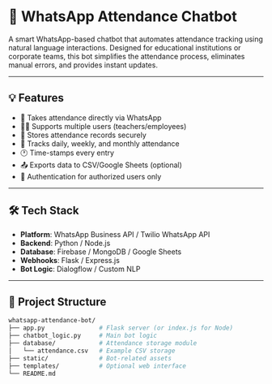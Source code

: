 # 🤖 WhatsApp Attendance Chatbot

A smart WhatsApp-based chatbot that automates attendance tracking using natural language interactions. Designed for educational institutions or corporate teams, this bot simplifies the attendance process, eliminates manual errors, and provides instant updates.

---

## 💡 Features

- 📲 Takes attendance directly via WhatsApp
- 🧑‍💼 Supports multiple users (teachers/employees)
- 📝 Stores attendance records securely
- 📅 Tracks daily, weekly, and monthly attendance
- 🕐 Time-stamps every entry
- 📤 Exports data to CSV/Google Sheets (optional)
- 🔐 Authentication for authorized users only

---

## 🛠 Tech Stack

- **Platform**: WhatsApp Business API / Twilio WhatsApp API
- **Backend**: Python / Node.js
- **Database**: Firebase / MongoDB / Google Sheets
- **Webhooks**: Flask / Express.js
- **Bot Logic**: Dialogflow / Custom NLP

---

## 📁 Project Structure

```bash
whatsapp-attendance-bot/
├── app.py               # Flask server (or index.js for Node)
├── chatbot_logic.py     # Main bot logic
├── database/            # Attendance storage module
│   └── attendance.csv   # Example CSV storage
├── static/              # Bot-related assets
├── templates/           # Optional web interface
└── README.md

